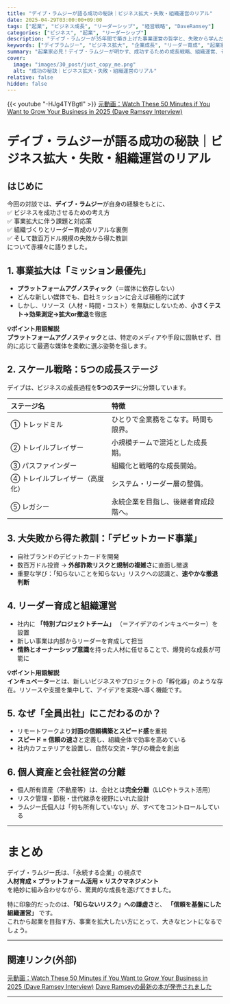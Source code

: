 ```yaml
---
title: "デイブ・ラムジーが語る成功の秘訣｜ビジネス拡大・失敗・組織運営のリアル"
date: 2025-04-29T03:00:00+09:00
tags: ["起業", "ビジネス成長", "リーダーシップ", "経営戦略", "DaveRamsey"]
categories: ["ビジネス", "起業", "リーダーシップ"]
description: "デイブ・ラムジーが35年間で築き上げた事業運営の哲学と、失敗から学んだ教訓、成長ステージに応じたビジネスの進め方を徹底解説。"
keywords: ["デイブラムジー", "ビジネス拡大", "企業成長", "リーダー育成", "起業家精神", "オフィス文化"]
summary: "起業家必見！デイブ・ラムジーが明かす、成功するための成長戦略、組織運営、そして過去の大失敗から得た教訓とは？"
cover:
  image: "images/30_post/just_copy_me.png"
  alt: "成功の秘訣｜ビジネス拡大・失敗・組織運営のリアル"
relative: false
hidden: false
---
```


{{< youtube "-HJg4TYBgtI" >}}
[元動画：Watch These 50 Minutes if You Want to Grow Your Business in 2025 (Dave Ramsey Interview)](https://www.youtube.com/watch?v=-HJg4TYBgtI)

# デイブ・ラムジーが語る成功の秘訣｜ビジネス拡大・失敗・組織運営のリアル

## はじめに

今回の対談では、**デイブ・ラムジー**が自身の経験をもとに、  
✅ ビジネスを成功させるための考え方  
✅ 事業拡大に伴う課題と対応策  
✅ 組織づくりとリーダー育成のリアルな裏側  
✅ そして数百万ドル規模の失敗から得た教訓  
について赤裸々に語りました。

## 1. 事業拡大は「ミッション最優先」

- **プラットフォームアグノスティック**（＝媒体に依存しない）
- どんな新しい媒体でも、自社ミッションに合えば積極的に試す
- しかし、リソース（人材・時間・コスト）を無駄にしないため、**小さくテスト→効果測定→拡大or撤退**を徹底

**💡ポイント用語解説**  
**プラットフォームアグノスティック**とは、特定のメディアや手段に固執せず、目的に応じて最適な媒体を柔軟に選ぶ姿勢を指します。

## 2. スケール戦略：5つの成長ステージ

デイブは、ビジネスの成長過程を**5つのステージ**に分類しています。

| ステージ名 | 特徴 |
| :-- | :-- |
| ① トレッドミル | ひとりで全業務をこなす。時間も限界。 |
| ② トレイルブレイザー | 小規模チームで混沌とした成長期。 |
| ③ パスファインダー | 組織化と戦略的な成長開始。 |
| ④ トレイルブレイザー（高度化） | システム・リーダー層の整備。 |
| ⑤ レガシー | 永続企業を目指し、後継者育成段階へ。 |

## 3. 大失敗から得た教訓：「デビットカード事業」

- 自社ブランドのデビットカードを開発
- 数百万ドル投資 → **外部詐欺リスクと規制の複雑さ**に直面し撤退
- 重要な学び：「知らないことを知らない」リスクへの認識と、**速やかな撤退判断**

## 4. リーダー育成と組織運営

- 社内に **「特別プロジェクトチーム」** （＝アイデアのインキュベーター）を設置
- 新しい事業は内部からリーダーを育成して担当
- **情熱とオーナーシップ意識**を持った人材に任せることで、爆発的な成長が可能に

**💡ポイント用語解説**  
**インキュベーター**とは、新しいビジネスやプロジェクトの「孵化器」のような存在。リソースや支援を集中して、アイデアを実現へ導く機能です。

## 5. なぜ「全員出社」にこだわるのか？

- リモートワークより**対面の信頼構築とスピード感**を重視
- **スピード = 信頼の速さ**と定義し、組織全体で効率を高めている
- 社内カフェテリアを設置し、自然な交流・学びの機会を創出

## 6. 個人資産と会社経営の分離

- 個人所有資産（不動産等）は、会社とは**完全分離**（LLCやトラスト活用）
- リスク管理・節税・世代継承を視野にいれた設計
- ラムジー氏個人は「何も所有していない」が、すべてをコントロールしている

---

# まとめ

デイブ・ラムジー氏は、「永続する企業」の視点で  
**人材育成 × プラットフォーム活用 × リスクマネジメント**  
を絶妙に組み合わせながら、驚異的な成長を遂げてきました。

特に印象的だったのは、**「知らないリスク」への謙虚さ**と、 **「信頼を基盤にした組織運営」** です。  
これから起業を目指す方、事業を拡大したい方にとって、大きなヒントになるでしょう。

---

## 関連リンク(外部)

[元動画：Watch These 50 Minutes if You Want to Grow Your Business in 2025 (Dave Ramsey Interview)](https://www.youtube.com/watch?v=-HJg4TYBgtI)
[Dave Ramseyの最新の本が発売されました](https://www.ramseysolutions.com/build)

---
